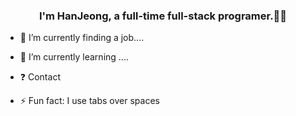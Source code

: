 
  

### <div align="center">I'm HanJeong, a full-time full-stack programer.👨‍💻</div>  
  

- 🔭 I’m currently finding a job....  
  

- 🌱 I’m currently learning ....  
  

- ❓ Contact   
  

- ⚡ Fun fact: I use tabs over spaces  
  

<br/>  
